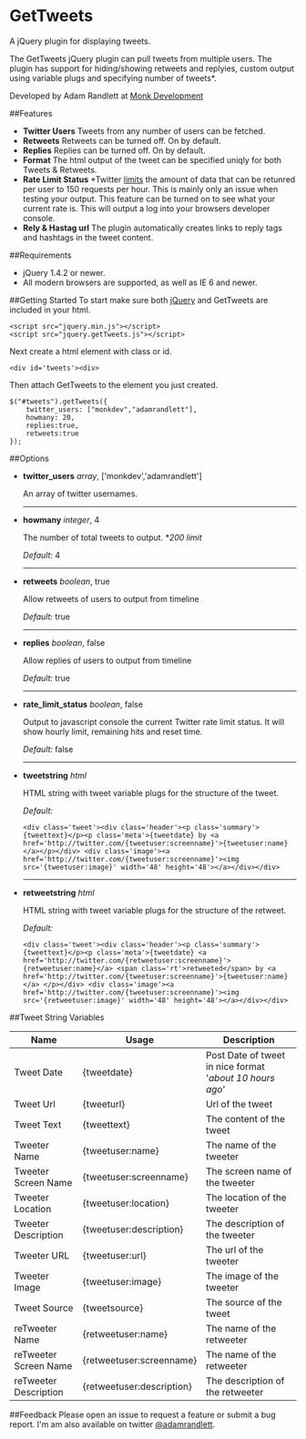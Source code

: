 GetTweets
==========
A jQuery plugin for displaying tweets.

The GetTweets jQuery plugin can pull tweets from multiple users. The plugin has support for hiding/showing retweets and replyies, custom output using variable plugs and specifying number of tweets*. 

Developed by Adam Randlett at [Monk Development](http://www.monkdevelopment.com)

##Features
*	**Twitter Users** Tweets from any number of users can be fetched.
*   **Retweets**  Retweets can be turned off. On by default.
*   **Replies**   Replies can be turned off. On by default.
*   **Format**    The html output of the tweet can be specified uniqly for both Tweets & Retweets.
*   **Rate Limit Status**  *Twitter [limits](https://dev.twitter.com/docs/rate-limiting) the amount of data that can be retunred per user to 150 requests per hour. This is mainly only an issue when testing your output. This feature can be turned on to see what your current rate is.  This will output a log into your browsers developer console.
*   **Rely & Hastag url**  The plugin automatically creates links to reply tags and hashtags in the tweet content.

##Requirements
*   jQuery 1.4.2 or newer.
*   All modern browsers are supported, as well as IE 6 and newer.

##Getting Started
To start make sure both [jQuery](http://jquery.com) and GetTweets are included in your html.

    <script src="jquery.min.js"></script>
    <script src="jquery.getTweets.js"></script>


Next create a html element with class or id.

    <div id='tweets'><div>

Then attach GetTweets to the element you just created.

    $("#tweets").getTweets({
       	twitter_users: ["monkdev","adamrandlett"],
       	howmany: 20,
       	replies:true,
       	retweets:true
    });


##Options
*   **twitter_users** _array_, ['monkdev','adamrandlett']

	An array of twitter usernames.

	---------------------------------------------------------------------------
*   **howmany** _integer_, 4

	The number of total tweets to output. *_200 limit_
	
	_Default:_ 4

	---------------------------------------------------------------------------

*   **retweets** _boolean_, true

	Allow retweets of users to output from timeline
	
	_Default:_ true

	---------------------------------------------------------------------------

*   **replies** _boolean_, false

	Allow replies of users to output from timeline
	
	_Default:_ true

	---------------------------------------------------------------------------

*   **rate_limit_status** _boolean_, false

	Output to javascript console the current Twitter rate limit status. It will show hourly limit, remaining hits and reset time.
	
	_Default:_ false

	---------------------------------------------------------------------------

*   **tweetstring** _html_

	HTML string with tweet variable plugs for the structure of the tweet.
	
	_Default:_ 

    	<div class='tweet'><div class='header'><p class='summary'>{tweettext}</p><p class='meta'>{tweetdate} by <a href='http://twitter.com/{tweetuser:screenname}'>{tweetuser:name}</a></p></div> <div class='image'><a href='http://twitter.com/{tweetuser:screenname}'><img src='{tweetuser:image}' width='48' height='48'></a></div></div>

	---------------------------------------------------------------------------

*   **retweetstring** _html_

	HTML string with tweet variable plugs for the structure of the retweet.
	
	_Default:_ 

    	<div class='tweet'><div class='header'><p class='summary'>{tweettext}</p><p class='meta'>{tweetdate} <a href='http://twitter.com/{retweetuser:screenname}'>{retweetuser:name}</a> <span class='rt'>retweeted</span> by <a href='http://twitter.com/{tweetuser:screenname}'>{tweetuser:name}</a> </p></div> <div class='image'><a href='http://twitter.com/{tweetuser:screenname}'><img src='{retweetuser:image}' width='48' height='48'></a></div></div>

##Tweet String Variables

| __Name__             | __Usage__                   | __Description__                                          |                                                      
| ---------------------| --------------------------- | -------------------------------------------------------- |
| Tweet Date           | {tweetdate}                 | Post Date of tweet in nice format '_about 10 hours ago_' |
| Tweet Url	           | {tweeturl}                  | Url of the tweet                                         |
| Tweet Text           | {tweettext}                 | The content of the tweet                                 |
| Tweeter Name         | {tweetuser:name}            | The name of the tweeter                                  |
| Tweeter Screen Name  | {tweetuser:screenname}      | The screen name of the tweeter                           |
| Tweeter Location     | {tweetuser:location}        | The location of the tweeter                              |
| Tweeter Description  | {tweetuser:description}     | The description of the tweeter                           |
| Tweeter URL          | {tweetuser:url}             | The url of the tweeter                                   |
| Tweeter Image        | {tweetuser:image}           | The image of the tweeter                                 |
| Tweet Source         | {tweetsource}               | The source of the tweet                                  |
| reTweeter Name       | {retweetuser:name}          | The name of the retweeter                                |
| reTweeter Screen Name| {retweetuser:screenname}    | The name of the retweeter                                |
| reTweeter Description| {retweetuser:description}   | The description of the retweeter                         |


##Feedback
Please open an issue to request a feature or submit a bug report. I'm am also available on twitter [@adamrandlett](http://www.twitter.com/adamrandlett).



